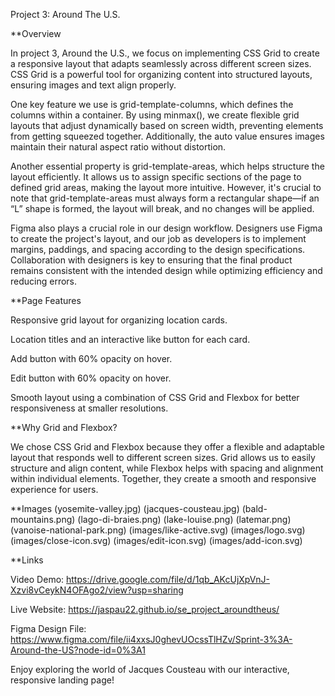 Project 3: Around The U.S.

\*\*Overview

In project 3, Around the U.S., we focus on implementing CSS Grid to create a responsive layout that adapts seamlessly across different screen sizes. CSS Grid is a powerful tool for organizing content into structured layouts, ensuring images and text align properly.

One key feature we use is grid-template-columns, which defines the columns within a container. By using minmax(), we create flexible grid layouts that adjust dynamically based on screen width, preventing elements from getting squeezed together. Additionally, the auto value ensures images maintain their natural aspect ratio without distortion.

Another essential property is grid-template-areas, which helps structure the layout efficiently. It allows us to assign specific sections of the page to defined grid areas, making the layout more intuitive. However, it's crucial to note that grid-template-areas must always form a rectangular shape—if an “L” shape is formed, the layout will break, and no changes will be applied.

Figma also plays a crucial role in our design workflow. Designers use Figma to create the project's layout, and our job as developers is to implement margins, paddings, and spacing according to the design specifications. Collaboration with designers is key to ensuring that the final product remains consistent with the intended design while optimizing efficiency and reducing errors.

\*\*Page Features

Responsive grid layout for organizing location cards.

Location titles and an interactive like button for each card.

Add button with 60% opacity on hover.

Edit button with 60% opacity on hover.

Smooth layout using a combination of CSS Grid and Flexbox for better responsiveness at smaller resolutions.

\*\*Why Grid and Flexbox?

We chose CSS Grid and Flexbox because they offer a flexible and adaptable layout that responds well to different screen sizes. Grid allows us to easily structure and align content, while Flexbox helps with spacing and alignment within individual elements. Together, they create a smooth and responsive experience for users.

\*\*Images
(yosemite-valley.jpg) (jacques-cousteau.jpg) (bald-mountains.png) (lago-di-braies.png) (lake-louise.png) (latemar.png) (vanoise-national-park.png) (images/like-active.svg) (images/logo.svg) (images/close-icon.svg) (images/edit-icon.svg) (images/add-icon.svg)

\*\*Links

Video Demo: https://drive.google.com/file/d/1qb_AKcUjXpVnJ-Xzvi8vCeykN4OFAgo2/view?usp=sharing

Live Website: https://jaspau22.github.io/se_project_aroundtheus/

Figma Design File: https://www.figma.com/file/ii4xxsJ0ghevUOcssTlHZv/Sprint-3%3A-Around-the-US?node-id=0%3A1

Enjoy exploring the world of Jacques Cousteau with our interactive, responsive landing page!
